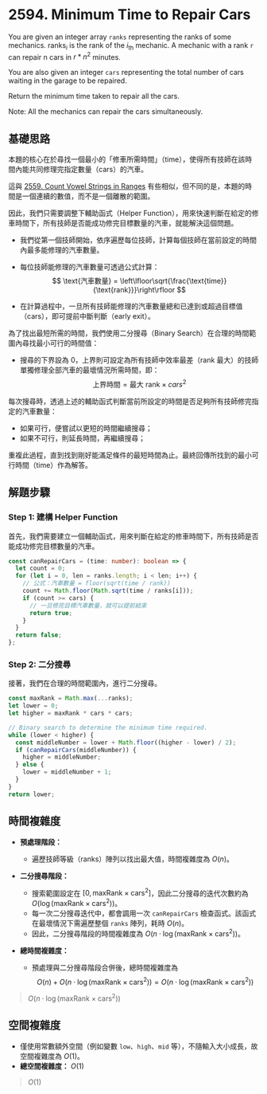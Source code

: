 # 2594. Minimum Time to Repair Cars

You are given an integer array `ranks` representing the ranks of some mechanics. 
$\text{ranks}_i$ is the rank of the $i_\text{th}$ mechanic. 
A mechanic with a rank `r` can repair n cars in $r * n^2$ minutes.

You are also given an integer `cars` representing the total number of cars waiting in the garage to be repaired.

Return the minimum time taken to repair all the cars.

Note: All the mechanics can repair the cars simultaneously.

## 基礎思路

本題的核心在於尋找一個最小的「修車所需時間」（time），使得所有技師在該時間內能共同修理完指定數量（cars）的汽車。

這與 [2559. Count Vowel Strings in Ranges](https://leetcode.com/problems/house-robber-iv/description/) 有些相似，但不同的是，本題的時間是一個連續的數值，而不是一個離散的範圍。

因此，我們只需要調整下輔助函式（Helper Function），用來快速判斷在給定的修車時間下，所有技師是否能成功修完目標數量的汽車，就能解決這個問題。

- 我們從第一個技師開始，依序遍歷每位技師，計算每個技師在當前設定的時間內最多能修理的汽車數量。
- 每位技師能修理的汽車數量可透過公式計算：  
  $$
  \text{汽車數量} = \left\lfloor\sqrt{\frac{\text{time}}{\text{rank}}}\right\rfloor
  $$

- 在計算過程中，一旦所有技師能修理的汽車數量總和已達到或超過目標值（cars），即可提前中斷判斷（early exit）。

為了找出最短所需的時間，我們使用二分搜尋（Binary Search）在合理的時間範圍內尋找最小可行的時間值：

- 搜尋的下界設為 0，上界則可設定為所有技師中效率最差（rank 最大）的技師單獨修理全部汽車的最壞情況所需時間，即：  
  $$
  \text{上界時間} = \text{最大 rank} \times cars^2
  $$

每次搜尋時，透過上述的輔助函式判斷當前所設定的時間是否足夠所有技師修完指定的汽車數量：

- 如果可行，便嘗試以更短的時間繼續搜尋；
- 如果不可行，則延長時間，再繼續搜尋；

重複此過程，直到找到剛好能滿足條件的最短時間為止。最終回傳所找到的最小可行時間（time）作為解答。

## 解題步驟

### Step 1: 建構 Helper Function

首先，我們需要建立一個輔助函式，用來判斷在給定的修車時間下，所有技師是否能成功修完目標數量的汽車。

```typescript
const canRepairCars = (time: number): boolean => {
  let count = 0;
  for (let i = 0, len = ranks.length; i < len; i++) {
    // 公式：汽車數量 = floor(sqrt(time / rank))
    count += Math.floor(Math.sqrt(time / ranks[i]));
    if (count >= cars) {
      // 一旦修完目標汽車數量，就可以提前結束
      return true;
    }
  }
  return false;
};
```

### Step 2: 二分搜尋

接著，我們在合理的時間範圍內，進行二分搜尋。

```typescript
const maxRank = Math.max(...ranks);
let lower = 0;
let higher = maxRank * cars * cars;

// Binary search to determine the minimum time required.
while (lower < higher) {
  const middleNumber = lower + Math.floor((higher - lower) / 2);
  if (canRepairCars(middleNumber)) {
    higher = middleNumber;
  } else {
    lower = middleNumber + 1;
  }
}
return lower;
```


## 時間複雜度

- **預處理階段：**
  - 遍歷技師等級（ranks）陣列以找出最大值，時間複雜度為 $O(n)$。

- **二分搜尋階段：**
  - 搜索範圍設定在 $[0, \text{maxRank} \times \text{cars}^2]$，因此二分搜尋的迭代次數約為 $O(\log(\text{maxRank} \times \text{cars}^2))$。
  - 每一次二分搜尋迭代中，都會調用一次 `canRepairCars` 檢查函式。該函式在最壞情況下需遍歷整個 `ranks` 陣列，耗時 $O(n)$。
  - 因此，二分搜尋階段的時間複雜度為 $O(n \cdot \log(\text{maxRank} \times \text{cars}^2))$。

- **總時間複雜度：**
  - 預處理與二分搜尋階段合併後，總時間複雜度為  
    $$
    O(n) + O(n \cdot \log(\text{maxRank} \times \text{cars}^2)) = O(n \cdot \log(\text{maxRank} \times \text{cars}^2))
    $$

> $O(n \cdot \log(\text{maxRank} \times \text{cars}^2))$

## 空間複雜度

- 僅使用常數額外空間（例如變數 `low`、`high`、`mid` 等），不隨輸入大小成長，故空間複雜度為 $O(1)$。
- **總空間複雜度：** $O(1)$

> $O(1)$
